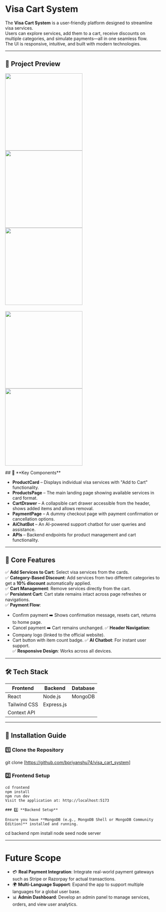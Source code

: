# Visa Cart System

The **Visa Cart System** is a user-friendly platform designed to streamline visa services.  
Users can explore services, add them to a cart, receive discounts on multiple categories, and simulate payments—all in one seamless flow.  
The UI is responsive, intuitive, and built with modern technologies.

---

## 📸 **Project Preview**  
<p float="left">
  <img src="https://github.com/user-attachments/assets/a4949cc3-3833-4db4-9d6f-96d347055a85" width="250" style="margin-right:10px" />
  <img src="https://github.com/user-attachments/assets/8d160df2-7177-475e-bafe-2a9f664bea2f" width="250" style="margin-right:10px" />
  <img src="https://github.com/user-attachments/assets/3a8b147e-92d2-4fae-92a4-462fd26d9555" width="250" />
</p>

<p float="left" style="margin-top: 20px;">
  <img src="https://github.com/user-attachments/assets/ccd6c615-fcc7-4682-a9f4-c4c1d226eae8" width="250" style="margin-right:10px" />
  <img src="https://github.com/user-attachments/assets/2dbccc57-4a97-4014-b41d-21ed539eef56" width="250" />
</p>
## 🧩 **Key Components**

- **ProductCard** – Displays individual visa services with "Add to Cart" functionality.
- **ProductsPage** – The main landing page showing available services in card format.
- **CartDrawer** – A collapsible cart drawer accessible from the header, shows added items and allows removal.
- **PaymentPage** – A dummy checkout page with payment confirmation or cancellation options.
- **AiChatBot** – An AI-powered support chatbot for user queries and assistance.
- **APIs** – Backend endpoints for product management and cart functionality.

---

## 🎯 **Core Features**

✅ **Add Services to Cart**: Select visa services from the cards.  
✅ **Category-Based Discount**: Add services from two different categories to get a **10% discount** automatically applied.  
✅ **Cart Management**: Remove services directly from the cart.  
✅ **Persistent Cart**: Cart state remains intact across page refreshes or navigations.  
✅ **Payment Flow**:
  - Confirm payment ➡️ Shows confirmation message, resets cart, returns to home page.
  - Cancel payment ➡️ Cart remains unchanged.
✅ **Header Navigation**:
  - Company logo (linked to the official website).
  - Cart button with item count badge.
✅ **AI Chatbot**: For instant user support.  
✅ **Responsive Design**: Works across all devices.

---

## 🛠️ **Tech Stack**

| Frontend      | Backend            | Database |
|---------------|--------------------|----------|
| React         | Node.js            | MongoDB  |
| Tailwind CSS  | Express.js         |          |
| Context API   |                    |          |

---

## 🧭 **Installation Guide**

### 1️⃣ **Clone the Repository**

git clone [https://github.com/bpriyanshu74/visa_cart_system]

### 2️⃣ **Frontend Setup**
```
cd frontend
npm install
npm run dev
Visit the application at: http://localhost:5173

### 3️⃣ **Backend Setup**

Ensure you have **MongoDB (e.g., MongoDB Shell or MongoDB Community Edition)** installed and running.
```
cd backend
npm install
node seed
node server

---

# Future Scope

- 💳 **Real Payment Integration**: Integrate real-world payment gateways such as Stripe or Razorpay for actual transactions.
- 🌍 **Multi-Language Support**: Expand the app to support multiple languages for a global user base.
- 📊 **Admin Dashboard**: Develop an admin panel to manage services, orders, and view user analytics.


